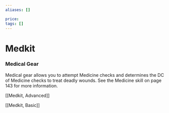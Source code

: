```yaml
---
aliases: []

price:  
tags: []
---
```


# Medkit

### Medical Gear

Medical gear allows you to attempt Medicine checks and determines the DC of Medicine checks to treat deadly wounds. See the Medicine skill on page 143 for more information.

[[Medkit, Advanced]]

[[Medkit, Basic]]
